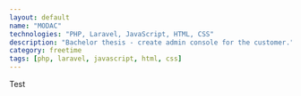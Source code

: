 ```yaml
---
layout: default
name: "MODAC"
technologies: "PHP, Laravel, JavaScript, HTML, CSS"
description: "Bachelor thesis - create admin console for the customer."
category: freetime
tags: [php, laravel, javascript, html, css]
---
```


Test